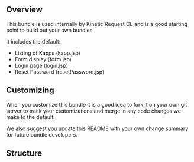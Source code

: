 ## Overview
This bundle is used internally by Kinetic Request CE and is a good starting point to build out your own bundles.

It includes the default:

* Listing of Kapps (kapp.jsp)
* Form display (form.jsp)
* Login page (login.jsp)
* Reset Password (resetPassword.jsp)


## Customizing


When you customize this bundle it is a good idea to fork it on your own git server to track your customizations and merge in any code changes we make to the default.

We also suggest you update this README with your own change summary for future bundle developers.

## Structure
